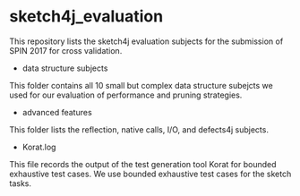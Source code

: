 # sketch4j_evaluation

This repository lists the sketch4j evaluation subjects for the submission of SPIN 2017 for cross validation.

* data structure subjects

This folder contains all 10 small but complex data structure subejcts we used for our evaluation of performance and pruning strategies.

* advanced features

This folder lists the reflection, native calls, I/O, and defects4j subjects.

* Korat.log

This file records the output of the test generation tool Korat for bounded exhaustive test cases. We use bounded exhaustive test cases for the sketch tasks.

